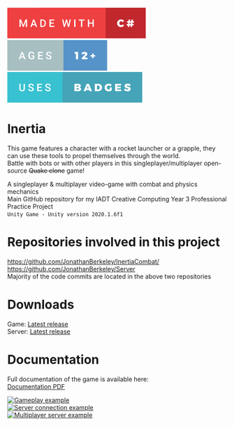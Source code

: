 [![forthebadge](https://github.com/BraveUX/for-the-badge/blob/master/src/images/badges/made-with-c-sharp.svg)](https://mainuser.dev)
[![forthebadge](https://github.com/BraveUX/for-the-badge/blob/master/src/images/badges/ages-12.svg)](https://mainuser.dev)
[![forthebadge](https://github.com/BraveUX/for-the-badge/blob/master/src/images/badges/uses-badges.svg)](https://mainuser.dev)

# Inertia
This game features a character with a rocket launcher or a grapple, they can use these tools to propel themselves through the world.    
Battle with bots or with other players in this singleplayer/multiplayer open-source ~~Quake clone~~ game!    

A singleplayer & multiplayer video-game with combat and physics mechanics    
Main GitHub repository for my IADT Creative Computing Year 3 Professional Practice Project    
```Unity Game - Unity version 2020.1.6f1```

# Repositories involved in this project
https://github.com/JonathanBerkeley/InertiaCombat/    
https://github.com/JonathanBerkeley/Server    
Majority of the code commits are located in the above two repositories    

# Downloads
Game:
[Latest release](https://github.com/JonathanBerkeley/Inertia/releases/tag/1.4.5)    
Server:
[Latest release](https://github.com/JonathanBerkeley/Server/releases/tag/1.0.8)

# Documentation
Full documentation of the game is available here:    
[Documentation PDF](https://github.com/JonathanBerkeley/Inertia/blob/master/Inertia.pdf)    

[![Gameplay example](https://i.imgur.com/vwpBIco.png)](https://imgur.com/a/VoL2X6u)    
[![Server connection example](https://i.imgur.com/kYFpIwu.png)](https://imgur.com/a/VoL2X6u)    
[![Multiplayer server example](https://i.imgur.com/X4DZMPL.png)](https://imgur.com/a/VoL2X6u)    
